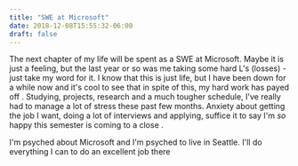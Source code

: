 ```yaml
---
title: "SWE at Microsoft"
date: 2018-12-08T15:55:32-06:00
draft: false
---
```


The next chapter of my life will be spent as a SWE at Microsoft.  Maybe it is just a feeling, but the last year or so was me taking some hard L's (losses) - just take my word for it. I know that this is just life, but I have been down for a while now and it's cool to see that in spite of this, my hard work has payed off . Studying, projects, research and a much tougher schedule, I've really had to manage a lot of stress these past few months. Anxiety about getting the job I want, doing a lot of interviews and applying, suffice it to say I'm *so* happy this semester is coming to a close .


I'm psyched about Microsoft and I'm psyched to live in Seattle. I'll do everything I can to do an excellent job there
